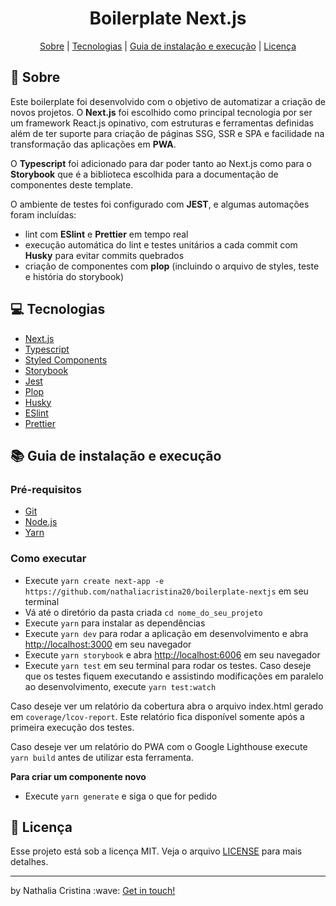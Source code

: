 <h1 align="center">
    Boilerplate Next.js
</h1>

<p align="center">
  <a href="#rocket-sobre">Sobre</a> | <a href="#computer-tecnologias">Tecnologias</a> | <a href="#books-guia-de-instalação-e-execução">Guia de instalação e execução</a> | <a href="#page_with_curl-licença">Licença</a>
</p>

## :rocket: Sobre

<p>Este boilerplate foi desenvolvido com o objetivo de automatizar a criação de novos projetos. O <b>Next.js</b> foi escolhido como principal tecnologia por ser um framework React.js opinativo, com estruturas e ferramentas definidas além de ter suporte para criação de páginas SSG, SSR e SPA e facilidade na transformação das aplicações em <b>PWA</b>.</p> 

O <b>Typescript</b> foi adicionado para dar poder tanto ao Next.js como para o <b>Storybook</b> que é a biblioteca escolhida para a documentação de componentes deste template.

O ambiente de testes foi configurado com <b>JEST</b>, e algumas automações foram incluídas:

  - lint com **ESlint** e **Prettier** em tempo real
  - execução automática do lint e testes unitários a cada commit com **Husky** para evitar commits quebrados
  - criação de componentes com **plop** (incluindo o arquivo de styles, teste e história do storybook)

## :computer: Tecnologias

- [Next.js](https://nextjs.org/)
- [Typescript](https://www.typescriptlang.org/)
- [Styled Components](https://styled-components.com/)
- [Storybook](https://storybook.js.org/)
- [Jest](https://jestjs.io/)
- [Plop](https://plopjs.com/)
- [Husky](https://github.com/typicode/husky)
- [ESlint](https://eslint.org/)
- [Prettier](https://prettier.io/)

## :books: Guia de instalação e execução

### Pré-requisitos

- [Git](https://git-scm.com/)
- [Node.js](https://nodejs.org/en/)
- [Yarn](https://yarnpkg.com/)

### Como executar

- Execute ```yarn create next-app -e https://github.com/nathaliacristina20/boilerplate-nextjs``` em seu terminal
- Vá até o diretório da pasta criada ```cd nome_do_seu_projeto```
- Execute ```yarn``` para instalar as dependências
- Execute ```yarn dev``` para rodar a aplicação em desenvolvimento e abra [http://localhost:3000](http://localhost:3000) em seu navegador
- Execute ```yarn storybook``` e abra [http://localhost:6006](http://localhost:6006) em seu navegador
- Execute ```yarn test``` em seu terminal para rodar os testes. Caso deseje que os testes fiquem executando e assistindo modificações em paralelo ao desenvolvimento, execute ```yarn test:watch```

Caso deseje ver um relatório da cobertura abra o arquivo index.html gerado em ```coverage/lcov-report```. Este relatório fica disponível somente após a primeira execução dos testes.

Caso deseje ver um relatório do PWA com o Google Lighthouse execute ```yarn build``` antes de utilizar esta ferramenta. 

**Para criar um componente novo**

- Execute ```yarn generate``` e siga o que for pedido
    
## :page_with_curl: Licença

Esse projeto está sob a licença MIT. Veja o arquivo <a href="https://github.com/nathaliacristina20/boilerplate-nextjs/blob/master/LICENSE">LICENSE</a> para mais detalhes.

<hr />
<p>by Nathalia Cristina :wave: <a href="https://linktr.ee/nathaliacristina20">Get in touch!</a></p>
